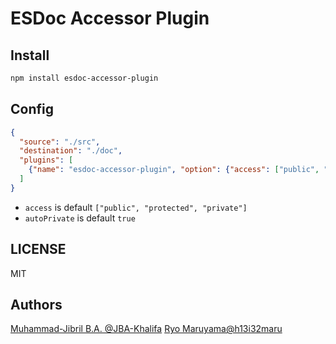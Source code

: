 # ESDoc Accessor Plugin
## Install
```bash
npm install esdoc-accessor-plugin
```

## Config
```json
{
  "source": "./src",
  "destination": "./doc",
  "plugins": [
    {"name": "esdoc-accessor-plugin", "option": {"access": ["public", "protected", "private"], "autoPrivate": true}}
  ]
}
```

- `access` is default `["public", "protected", "private"]`
- `autoPrivate` is default `true`

## LICENSE
MIT

## Authors
[Muhammad-Jibril B.A. @JBA-Khalifa](https://github.com/JBA-Khalifa)
[Ryo Maruyama@h13i32maru](https://github.com/h13i32maru)
